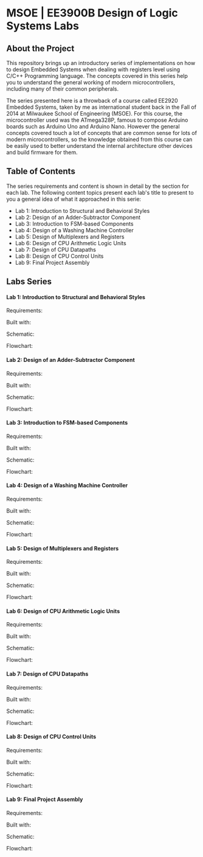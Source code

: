 # MSOE | EE3900B Design of Logic Systems Labs

## About the Project

This repository brings up an introductory series of implementations on how to design Embedded Systems when dealing with registers level using C/C++ Programming language. The concepts covered in this series help you to understand the general working of modern microcontrollers, including many of their common peripherals.

The series presented here is a throwback of a course called EE2920 Embedded Systems, taken by me as international student back in the Fall of 2014 at Milwaukee School of Engineering (MSOE). For this course, the microcontroller used was the ATmega328P, famous to compose Arduino boards such as Arduino Uno and Arduino Nano. However the general concepts covered touch a lot of concepts that are common sense for lots of modern microcontrollers, so the knowledge obtained from this course can be easily used to better understand the internal architecture other devices and build firmware for them. 


## Table of Contents

The series requirements and content is shown in detail by the section for each lab. The following content topics present each lab's title to present to you a general idea of what it approached in this serie: 

* Lab 1: Introduction to Structural and Behavioral Styles
* Lab 2: Design of an Adder-Subtractor Component
* Lab 3: Introduction to FSM-based Components
* Lab 4: Design of a Washing Machine Controller
* Lab 5: Design of Multiplexers and Registers
* Lab 6: Design of CPU Arithmetic Logic Units
* Lab 7: Design of CPU Datapaths
* Lab 8: Design of CPU Control Units
* Lab 9: Final Project Assembly

## Labs Series

#### Lab 1: Introduction to Structural and Behavioral Styles

Requirements: 

Built with:

Schematic:

Flowchart:

#### Lab 2: Design of an Adder-Subtractor Component

Requirements:

Built with:

Schematic:

Flowchart:

#### Lab 3: Introduction to FSM-based Components

Requirements:

Built with:

Schematic:

Flowchart:

#### Lab 4: Design of a Washing Machine Controller

Requirements:

Built with:

Schematic:

Flowchart:

#### Lab 5: Design of Multiplexers and Registers

Requirements:

Built with:

Schematic:

Flowchart:

#### Lab 6: Design of CPU Arithmetic Logic Units

Requirements:

Built with:

Schematic:

Flowchart:

#### Lab 7: Design of CPU Datapaths

Requirements:

Built with:

Schematic:

Flowchart:

#### Lab 8: Design of CPU Control Units

Requirements:

Built with:

Schematic:

Flowchart:

#### Lab 9: Final Project Assembly

Requirements:

Built with:

Schematic:

Flowchart: